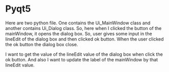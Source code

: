 # Pyqt5
Here are two python file. One contains the Ui_MainWindow class and another contains Ui_Dialog class. So, here when I clicked the button of the mainWindow, it opens the dialog box.
So, user gives some input in the lineEdit of the dialog box and then clicked ok button. When the user clicked the ok button the dialog box close.

I want to get the value of the lineEdit value of the dialog box when click the ok button. And also I want to update the label of the mainWindow by that lineEdit value.
